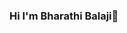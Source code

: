 ### Hi I'm  Bharathi Balaji👋

<!--
Hello! I have 11+ years of experience in IT industry as a Software Tester.Currently working as Test Automation Engineer for *iInterChange Systems Private Limited*. Has worked on Banking and Shipping domain. Used Linux Shell scripting, Postman, Java, selenium for automation.So here to share with you what I have learned.

Here are some ideas to get you started:

🎓 Bachelor of Engineering in Electrical and Electronics Engineering
💻 Software Tester
📖 A Learner
✍️ Blogger
 🌱 I’m currently working on Selenium Java
👯 I’m looking to collaborate on Selenium
🤔 I’m looking for help with Java
💬 Ask me about Selenium, Appium, Rest Assured, Jenkins Docker
📫 How to reach me:rangarajbharathibalaji@gmail.com
😄 Pronouns: He/him/his
⚡ Fun fact:Learner

What I Learn
♨️ Java, JavaScript
✅ Selenium Webdriver
🚀 Postman, Newman
Ⓜ️ Maven
🕓 Jmeter, Blazemeter
☁️ Azure DevOps, GitHub, Jenkins
📚 Cucumber, TestNG,Rest-Assured
📊 Cucumber MVN Report, Extent Report, Allure Report

### ⚙️ &nbsp;GitHub Analytics

<p align="center">
<a href="https://github.com/Dhandapani1408">
<img height="180em" src="https://github-readme-stats-eight-theta.vercel.app/api?username=BharathiBalaji-coder&show_icons=true&theme=algolia&include_all_commits=true&count_private=true"/>
<img height="180em" src="https://github-readme-stats-eight-theta.vercel.app/api/top-langs/?username=BharathiBalaji-coder8&layout=compact&langs_count=8&theme=algolia"/>
</a>
</p>
